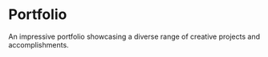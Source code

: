 # Portfolio

An impressive portfolio showcasing a diverse range of creative projects and accomplishments.